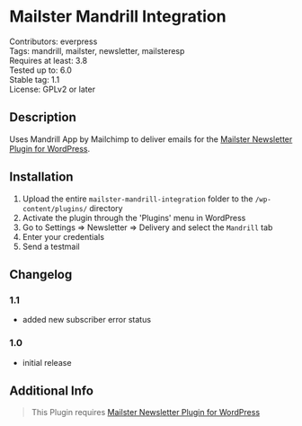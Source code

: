 # Mailster Mandrill Integration

Contributors: everpress  
Tags: mandrill, mailster, newsletter, mailsteresp  
Requires at least: 3.8  
Tested up to: 6.0  
Stable tag: 1.1  
License: GPLv2 or later

## Description

Uses Mandrill App by Mailchimp to deliver emails for the [Mailster Newsletter Plugin for WordPress](https://mailster.co/?utm_campaign=wporg&utm_source=Mandrill+integration+for+Mailster&utm_medium=readme).

## Installation

1. Upload the entire `mailster-mandrill-integration` folder to the `/wp-content/plugins/` directory
2. Activate the plugin through the 'Plugins' menu in WordPress
3. Go to Settings => Newsletter => Delivery and select the `Mandrill` tab
4. Enter your credentials
5. Send a testmail

## Changelog

### 1.1

-   added new subscriber error status

### 1.0

-   initial release

## Additional Info

> This Plugin requires [Mailster Newsletter Plugin for WordPress](https://mailster.co/?utm_campaign=wporg&utm_source=Mandrill+integration+for+Mailster&utm_medium=readme)
